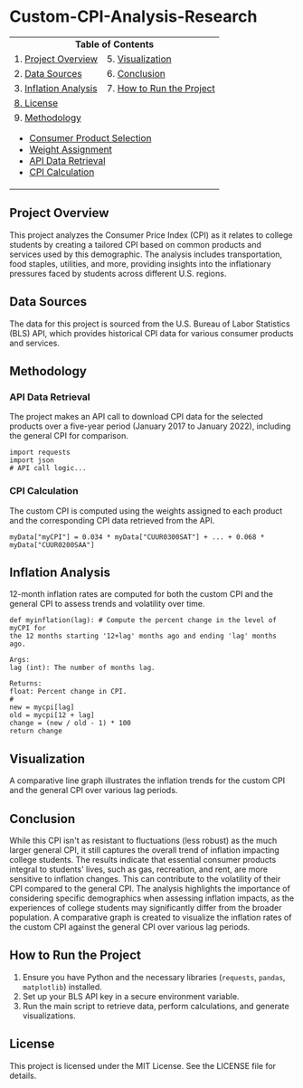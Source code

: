 # Custom-CPI-Analysis-Research
 
<table align="center">
  <tr>
    <td colspan="2" align="center"><strong>Table of Contents</strong></td>
  </tr>
  <tr>
    <td>1. <a href="#project-overview">Project Overview</a></td>
    <td>5. <a href="#visualization">Visualization</a></td>
  </tr>
  <tr>
    <td>2. <a href="#data-sources">Data Sources</a></td>
    <td>6. <a href="#conclusion">Conclusion</a></td>
  </tr>
  <tr>
    <td>3. <a href="#inflation-analysis">Inflation Analysis</a></td>
    <td>7. <a href="#how-to-run-the-project">How to Run the Project</a></td>
  </tr>
  <tr>
    <td colspan="2"><a href="#license">8. License</a></td>
  </tr>
  <tr>
    <td colspan="2">9. <a href="#methodology">Methodology</a>
      <ul>
        <li><a href="#consumer-product-selection">Consumer Product Selection</a></li>
        <li><a href="#weight-assignment">Weight Assignment</a></li>
        <li><a href="#api-data-retrieval">API Data Retrieval</a></li>
        <li><a href="#cpi-calculation">CPI Calculation</a></li>
      </ul>
    </td>
  </tr>
</table>



## Project Overview
This project analyzes the Consumer Price Index (CPI) as it relates to college students by creating a tailored CPI based on common products and services used by this demographic. The analysis includes transportation, food staples, utilities, and more, providing insights into the inflationary pressures faced by students across different U.S. regions.

## Data Sources
The data for this project is sourced from the U.S. Bureau of Labor Statistics (BLS) API, which provides historical CPI data for various consumer products and services.

## Methodology


### API Data Retrieval
The project makes an API call to download CPI data for the selected products over a five-year period (January 2017 to January 2022), including the general CPI for comparison.
```
import requests
import json
# API call logic...
```

### CPI Calculation
The custom CPI is computed using the weights assigned to each product and the corresponding CPI data retrieved from the API.
```
myData["myCPI"] = 0.034 * myData["CUUR0300SAT"] + ... + 0.068 * myData["CUUR0200SAA"]

```
## Inflation Analysis
12-month inflation rates are computed for both the custom CPI and the general CPI to assess trends and volatility over time.
```
def myinflation(lag): # Compute the percent change in the level of myCPI for
the 12 months starting '12+lag' months ago and ending 'lag' months ago.

Args:
lag (int): The number of months lag.

Returns:
float: Percent change in CPI.
#
new = mycpi[lag]
old = mycpi[12 + lag]
change = (new / old - 1) * 100
return change
```

## Visualization
A comparative line graph illustrates the inflation trends for the custom CPI and the general CPI over various lag periods.

## Conclusion
While this CPI isn't as resistant to fluctuations (less robust) as the much larger general CPI, it still captures the overall trend of inflation impacting college students. The results indicate that essential consumer products integral to students' lives, such as gas, recreation, and rent, are more sensitive to inflation changes. This can contribute to the volatility of their CPI compared to the general CPI. The analysis highlights the importance of considering specific demographics when assessing inflation impacts, as the experiences of college students may significantly differ from the broader population. A comparative graph is created to visualize the inflation rates of the custom CPI against the general CPI over various lag periods.

## How to Run the Project
1. Ensure you have Python and the necessary libraries (`requests`, `pandas`, `matplotlib`) installed.
2. Set up your BLS API key in a secure environment variable.
3. Run the main script to retrieve data, perform calculations, and generate visualizations.

## License
This project is licensed under the MIT License. See the LICENSE file for details.
